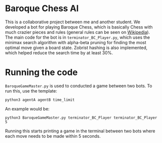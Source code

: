 # Baroque Chess AI

This is a collaborative project between me and another student.  We developed a bot for playing Baroque Chess, which is basically Chess with much crazier pieces and rules (general rules can be seen on [Wikipedia](https://en.wikipedia.org/wiki/Baroque_chess)).  The main code for the bot is in `terminator_BC_Player.py`, which uses the minimax search algorithm with alpha-beta pruning for finding the most optimal move given a board state.  Zobrist hashing is also implemented, which helped reduce the search time by at least 30%.  

# Running the code

`BaroqueGameMaster.py` is used to conducted a game between two bots.  To run this, use the template:

```
python3 agentA agentB time_limit
```

An example would be:

```
python3 BaroqueGameMaster.py terminator_BC_Player terminator_BC_Player 5
```

Running this starts printing a game in the terminal between two bots where each move needs to be made within 5 seconds.
